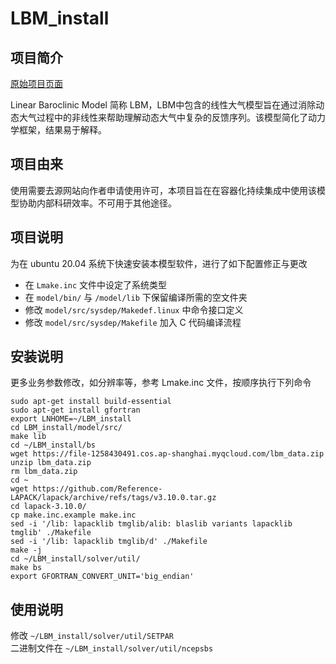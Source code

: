 # LBM_install

## 项目简介
[原始项目页面](https://ccsr.aori.u-tokyo.ac.jp/~lbm/sub/lbm_4.html)

 Linear Baroclinic Model 简称 LBM，LBM中包含的线性大气模型旨在通过消除动态大气过程中的非线性来帮助理解动态大气中复杂的反馈序列。该模型简化了动力学框架，结果易于解释。

 ## 项目由来
 使用需要去源网站向作者申请使用许可，本项目旨在在容器化持续集成中使用该模型协助内部科研效率。不可用于其他途径。

 ## 项目说明
 为在 ubuntu 20.04 系统下快速安装本模型软件，进行了如下配置修正与更改

 - 在 `Lmake.inc` 文件中设定了系统类型
 - 在 `model/bin/` 与 `/model/lib` 下保留编译所需的空文件夹
 - 修改 `model/src/sysdep/Makedef.linux` 中命令接口定义
 - 修改 `model/src/sysdep/Makefile` 加入 C 代码编译流程

##  安装说明
更多业务参数修改，如分辨率等，参考 Lmake.inc 文件，按顺序执行下列命令
```shell
sudo apt-get install build-essential
sudo apt-get install gfortran
export LNHOME=~/LBM_install
cd LBM_install/model/src/
make lib
cd ~/LBM_install/bs
wget https://file-1258430491.cos.ap-shanghai.myqcloud.com/lbm_data.zip
unzip lbm_data.zip
rm lbm_data.zip
cd ~
wget https://github.com/Reference-LAPACK/lapack/archive/refs/tags/v3.10.0.tar.gz
cd lapack-3.10.0/
cp make.inc.example make.inc
sed -i '/lib: lapacklib tmglib/alib: blaslib variants lapacklib tmglib' ./Makefile
sed -i '/lib: lapacklib tmglib/d' ./Makefile
make -j
cd ~/LBM_install/solver/util/
make bs
export GFORTRAN_CONVERT_UNIT='big_endian'
```

## 使用说明
修改 `~/LBM_install/solver/util/SETPAR`  
二进制文件在 `~/LBM_install/solver/util/ncepsbs`